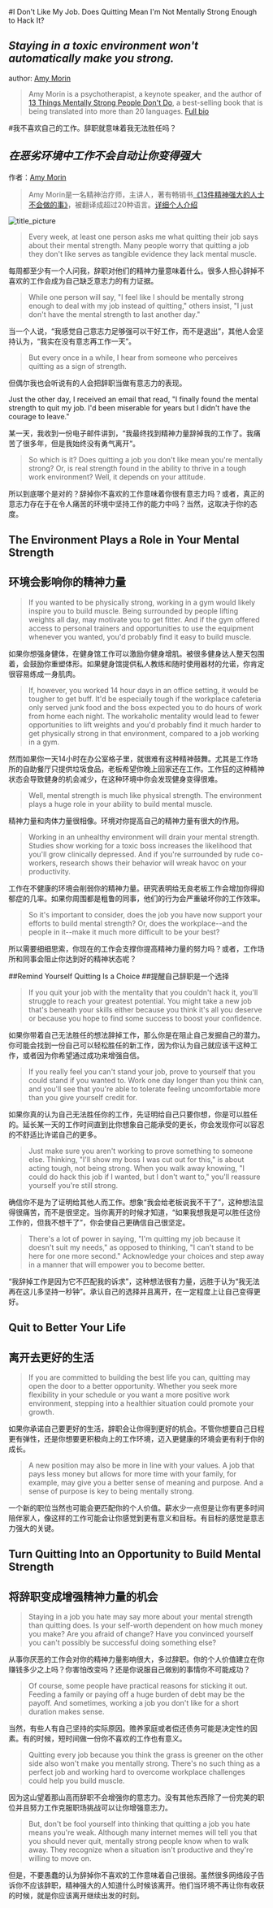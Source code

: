 #I Don't Like My Job. Does Quitting Mean I'm Not Mentally Strong Enough to Hack It?
## _Staying in a toxic environment won't automatically make you strong._
author: [Amy Morin](https://twitter.com/AmyMorinLCSW)

>Amy Morin is a psychotherapist, a keynote speaker, and the author of [13 Things Mentally Strong People Don't Do](http://amymorinlcsw.com/book/), a best-selling book that is being translated into more than 20 languages. [Full bio](http://www.inc.com/author/amy-morin)

#我不喜欢自己的工作。辞职就意味着我无法胜任吗？
## _在恶劣环境中工作不会自动让你变得强大_
作者：[Amy Morin](https://twitter.com/AmyMorinLCSW)

>Amy Morin是一名精神治疗师，主讲人，著有畅销书[《13件精神强大的人士不会做的事》](http://amymorinlcsw.com/book/)，被翻译成超过20种语言。[详细个人介绍](http://www.inc.com/author/amy-morin)

![title_picture](http://www.incimages.com/uploaded_files/image/1940x900/getty_618526794_129689.jpg)

>Every week, at least one person asks me what quitting their job says about their mental strength. Many people worry that quitting a job they don't like serves as tangible evidence they lack mental muscle.

每周都至少有一个人问我，辞职对他们的精神力量意味着什么。很多人担心辞掉不喜欢的工作会成为自己缺乏意志力的有力证据。

>While one person will say, "I feel like I should be mentally strong enough to deal with my job instead of quitting," others insist, "I just don't have the mental strength to last another day."

当一个人说，“我感觉自己意志力足够强可以干好工作，而不是退出”，其他人会坚持认为，“我实在没有意志再工作一天”。

>But every once in a while, I hear from someone who perceives quitting as a sign of strength.

但偶尔我也会听说有的人会把辞职当做有意志力的表现。

Just the other day, I received an email that read, "I finally found the mental strength to quit my job. I'd been miserable for years but I didn't have the courage to leave."

某一天，我收到一份电子邮件讲到，“我最终找到精神力量辞掉我的工作了。我痛苦了很多年，但是我始终没有勇气离开“。

>So which is it? Does quitting a job you don't like mean you're mentally strong? Or, is real strength found in the ability to thrive in a tough work environment? Well, it depends on your attitude.

所以到底哪个是对的？辞掉你不喜欢的工作意味着你很有意志力吗？或者，真正的意志力存在于在令人痛苦的环境中坚持工作的能力中吗？当然，这取决于你的态度。

## The Environment Plays a Role in Your Mental Strength
## 环境会影响你的精神力量

>If you wanted to be physically strong, working in a gym would likely inspire you to build muscle. Being surrounded by people lifting weights all day, may motivate you to get fitter. And if the gym offered access to personal trainers and opportunities to use the equipment whenever you wanted, you'd probably find it easy to build muscle.

如果你想强身健体，在健身馆工作可以激励你健身增肌。被很多健身达人整天包围着，会鼓励你重塑体形。如果健身馆提供私人教练和随时使用器材的允诺，你肯定很容易练成一身肌肉。

>If, however, you worked 14 hour days in an office setting, it would be tougher to get buff. It'd be especially tough if the workplace cafeteria only served junk food and the boss expected you to do hours of work from home each night. The workaholic mentality would lead to fewer opportunities to lift weights and you'd probably find it much harder to get physically strong in that environment, compared to a job working in a gym.

然而如果你一天14小时在办公室格子里，就很难有这种精神鼓舞。尤其是工作场所的自助餐厅只提供垃圾食品，老板希望你晚上回家还在工作。工作狂的这种精神状态会导致健身的机会减少，在这种环境中你会发现健身变得很难。

>Well, mental strength is much like physical strength. The environment plays a huge role in your ability to build mental muscle.

精神力量和肉体力量很相像。环境对你提高自己的精神力量有很大的作用。

>Working in an unhealthy environment will drain your mental strength. Studies show working for a toxic boss increases the likelihood that you'll grow clinically depressed. And if you're surrounded by rude co-workers, research shows their behavior will wreak havoc on your productivity.

工作在不健康的环境会削弱你的精神力量。研究表明给无良老板工作会增加你得抑郁症的几率。如果你周围都是粗鲁的同事，他们的行为会严重破坏你的工作效率。

>So it's important to consider, does the job you have now support your efforts to build mental strength? Or, does the workplace--and the people in it--make it much more difficult to be your best?

所以需要细细思索，你现在的工作会支撑你提高精神力量的努力吗？或者，工作场所和同事会阻止你达到好的精神状态呢？

##Remind Yourself Quitting Is a Choice
##提醒自己辞职是一个选择

>If you quit your job with the mentality that you couldn't hack it, you'll struggle to reach your greatest potential. You might take a new job that's beneath your skills either because you think it's all you deserve or because you hope to find some success to boost your confidence.

如果你带着自己无法胜任的想法辞掉工作，那么你是在阻止自己发掘自己的潜力。你可能会找到一份自己可以轻松胜任的新工作，因为你认为自己就应该干这种工作，或者因为你希望通过成功来增强自信。

>If you really feel you can't stand your job, prove to yourself that you could stand if you wanted to. Work one day longer than you think can, and you'll see that you're able to tolerate feeling uncomfortable more than you give yourself credit for.

如果你真的认为自己无法胜任你的工作，先证明给自己只要你想，你是可以胜任的。延长某一天的工作时间直到比你想象自己能承受的更长，你会发现你可以容忍的不舒适比许诺自己的更多。

>Just make sure you aren't working to prove something to someone else. Thinking, "I'll show my boss I was cut out for this," is about acting tough, not being strong. When you walk away knowing, "I could do hack this job if I wanted, but I don't want to," you'll reassure yourself you're still strong.

确信你不是为了证明给其他人而工作。想象“我会给老板说我不干了”，这种想法显得很痛苦，而不是很坚定。当你离开的时候才知道，“如果我想我是可以胜任这份工作的，但我不想干了”，你会使自己更确信自己很坚定。

>There's a lot of power in saying, "I'm quitting my job because it doesn't suit my needs," as opposed to thinking, "I can't stand to be here for one more second." Acknowledge your choices and step away in a manner that will empower you to become better.

“我辞掉工作是因为它不匹配我的诉求”，这种想法很有力量，远胜于认为“我无法再在这儿多坚持一秒钟”。承认自己的选择并且离开，在一定程度上让自己变得更好。

## Quit to Better Your Life
## 离开去更好的生活

>If you are committed to building the best life you can, quitting may open the door to a better opportunity. Whether you seek more flexibility in your schedule or you want a more positive work environment, stepping into a healthier situation could promote your growth.

如果你承诺自己要更好的生活，辞职会让你得到更好的机会。不管你想要自己日程更有弹性，还是你想要更积极向上的工作环境，迈入更健康的环境会更有利于你的成长。

>A new position may also be more in line with your values. A job that pays less money but allows for more time with your family, for example, may give you a better sense of meaning and purpose. And a sense of purpose is key to being mentally strong.

一个新的职位当然也可能会更匹配你的个人价值。薪水少一点但是让你有更多时间陪伴家人，像这样的工作可能会让你感觉到更有意义和目标。有目标的感觉是意志力强大的关键。

## Turn Quitting Into an Opportunity to Build Mental Strength
## 将辞职变成增强精神力量的机会

>Staying in a job you hate may say more about your mental strength than quitting does. Is your self-worth dependent on how much money you make? Are you afraid of change? Have you convinced yourself you can't possibly be successful doing something else?

从事你厌恶的工作会对你的精神力量影响很大，多过辞职。你的个人价值建立在你赚钱多少之上吗？你害怕改变吗？还是你说服自己做别的事情你不可能成功？

>Of course, some people have practical reasons for sticking it out. Feeding a family or paying off a huge burden of debt may be the payoff. And sometimes, working a job you don't like for a short duration makes sense.

当然，有些人有自己坚持的实际原因。赡养家庭或者偿还债务可能是决定性的因素。有的时候，短时间做一份你不喜欢的工作也有意义。

>Quitting every job because you think the grass is greener on the other side also won't make you mentally strong. There's no such thing as a perfect job and working hard to overcome workplace challenges could help you build muscle.

因为这山望着那山高而辞职不会增强你的意志力。没有其他东西除了一份完美的职位并且努力工作克服职场挑战可以让你增强意志力。

>But, don't be fool yourself into thinking that quitting a job you hate means you're weak. Although many internet memes will tell you that you should never quit, mentally strong people know when to walk away. They recognize when a situation isn't productive and they're willing to move on.

但是，不要愚蠢的认为辞掉你不喜欢的工作意味着自己很弱。虽然很多网络段子告诉你不应该辞职，精神强大的人知道什么时候该离开。他们当环境不再让你有收获的时候，就是你应该离开继续出发的时刻。